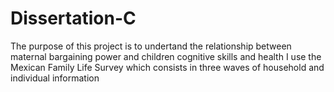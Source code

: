 # Dissertation-C
The purpose of this project is to undertand the relationship between maternal bargaining power and children cognitive skills and health 
I use the Mexican Family Life Survey which consists in three waves of household and individual information
